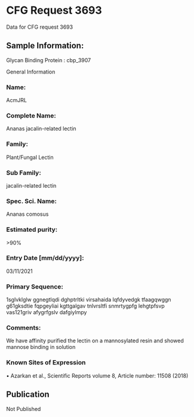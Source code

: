 # CFG Request 3693

Data for CFG request 3693

## Sample Information:

Glycan Binding Protein : cbp_3907

General Information

### Name: 

AcmJRL

### Complete Name: 

Ananas jacalin-related lectin

### Family: 

Plant/Fungal Lectin

### Sub Family: 

jacalin-related lectin

### Spec. Sci. Name: 

Ananas comosus

### Estimated purity: 

\>90%

### Entry Date [mm/dd/yyyy]: 

03/11/2021

### Primary Sequence:

1sglvklglw ggnegtlqdi dghptrltki virsahaida lqfdyvedgk tfaagqwggn
g61gksdtie fqpgeyliai kgttgalgav tnlvrsltfi snmrtygpfg lehgtpfsvp
vas121griv afygrfgslv dafgiylmpy

### Comments:

We have affinity purified the lectin on a mannosylated resin and showed mannose binding in solution

### Known Sites of Expression

• Azarkan et al., Scientific Reports volume 8, Article number: 11508 (2018)


## Publication

Not Published

